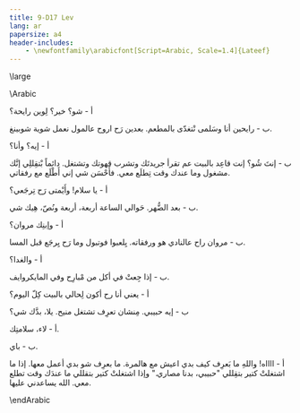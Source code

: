 ```yaml
---
title: 9-D17 Lev
lang: ar
papersize: a4
header-includes:
    - \newfontfamily\arabicfont[Script=Arabic, Scale=1.4]{Lateef}
---
```



\large

\Arabic

أ - شو؟ خير؟ لِوين رايحة؟

ب - رايحين أنا وسَلمى نْتغدّى بالمطعم. بعدين رَح اروح عالمول نعمل شوية شوبينغ.

أ - إيه؟ وأنا؟ 

ب - إنتَ شُو؟ إنت قاعِد بالبيت عم تقرأ جريدتَك وتشرب قهوتك وتشتغل. دائماً بْتقِللِي إنَّك مشغول وما عندك وقت تِطلَع معي. فأَحْسَن شي إني أَطْلَع مع رفقاتي. 
 
أ - يا سلام! وأَيْمتى رَح تِرجَعي؟ 

ب - بعد الضُّهر. حَوالي الساعة أربعة، أربعة ونُصّ، هِيك شي.

أ - وإبنِك مروان؟

ب - مروان راح عالنادي هو ورفقاته. يِلعبوا فوتبول وما رَح يِرجَع قبل المسا.

أ - والغدا؟

ب - إذا جِعتْ في أكل من مْبارِح وفي المايكروايف.

أ - يعني أنا رح أكون لِحالي بالبيت كِلّ اليوم؟

ب - إيه حبيبي. مِنشان تعرِف تشتغل منيح. يلا، بدَّك شي؟

أ - لاء، سلامتِك.

ب - باي.

أ - ااااه! واللهِ ما بَعرِف كيف بدي اعيش مع هالمرة. ما بعرِف شو بدي أعمل معها. إذا ما اشتغلتْ كتير بتقِللي "حبيبي، بدنا مصاري." وإذا اشتغلتْ كتير بتقللي ما عندَك وقت تطلع معي. الله يساعدني عليها. 

\endArabic

